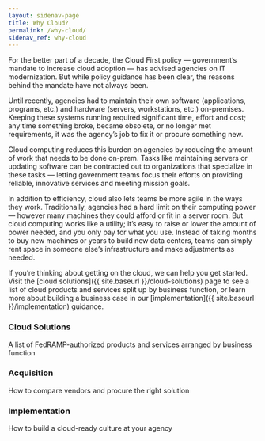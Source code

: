```yaml
---
layout: sidenav-page
title: Why Cloud?
permalink: /why-cloud/
sidenav_ref: why-cloud
---
```


For the better part of a decade, the Cloud First policy — government’s mandate to increase cloud adoption — has advised agencies on IT modernization. But while policy guidance has been clear, the reasons behind the mandate have not always been. 

Until recently, agencies had to maintain their own software (applications, programs, etc.) and hardware (servers, workstations, etc.) on-premises. Keeping these systems running required significant time, effort and cost; any time something broke, became obsolete, or no longer met requirements, it was the agency’s job to fix it or procure something new. 

Cloud computing reduces this burden on agencies by reducing the amount of work that needs to be done on-prem. Tasks like maintaining servers or updating software can be contracted out to organizations that specialize in these tasks — letting government teams focus their efforts on providing reliable, innovative services and meeting mission goals.

In addition to efficiency, cloud also lets teams be more agile in the ways they work. Traditionally, agencies had a hard limit on their computing power — however many machines they could afford or fit in a server room. But cloud computing works like a utility; it’s easy to raise or lower the amount of power needed, and you only pay for what you use. Instead of taking months to buy new machines or years to build new data centers, teams can simply rent space in someone else’s infrastructure and make adjustments as needed. 

If you’re thinking about getting on the cloud, we can help you get started. Visit the [cloud solutions]({{ site.baseurl }}/cloud-solutions) page to see a list of cloud products and services split up by business function, or learn more about building a business case in our [implementation]({{ site.baseurl }}/implementation) guidance.

<div class="project-container">
<div class="usa-grid">
    <article class="card usa-width-one-third">
      <a class="card-link" href="{{ site.baseurl }}/cloud-solutions" aria-hidden="true" tabindex="-1"></a>
      <div class="card-image"
        style="background-image: url(
        {% if project.image_thumbnail %}
          {{ project.image_thumbnail | prepend: site.baseurl }}
        {% else %}
          {{ project.image | prepend: site.baseurl }}
        {% endif %}
        );">
      </div>
      <div class="card-banner">
        <h3 class="card-description">
          <span>Cloud Solutions</span>
        </h3>
        <p class="card-summary">A list of FedRAMP-authorized products and services arranged by business function</p>
      </div>
    </article>
    <article class="card usa-width-one-third">
      <a class="card-link" href="{{ site.baseurl }}/acquisition" aria-hidden="true" tabindex="-1"></a>
      <div class="card-image"
        style="background-image: url(
        {% if project.image_thumbnail %}
          {{ project.image_thumbnail | prepend: site.baseurl }}
        {% else %}
          {{ project.image | prepend: site.baseurl }}
        {% endif %}
        );">
      </div>
      <div class="card-banner">
        <h3 class="card-description">
          <span>Acquisition</span>
        </h3>
        <p class="card-summary">How to compare vendors and procure the right solution</p>
      </div>
    </article>
    <article class="card usa-width-one-third">
      <a class="card-link" href="{{ site.baseurl }}/implementation" aria-hidden="true" tabindex="-1"></a>
      <div class="card-image"
        style="background-image: url(
        {% if project.image_thumbnail %}
          {{ project.image_thumbnail | prepend: site.baseurl }}
        {% else %}
          {{ project.image | prepend: site.baseurl }}
        {% endif %}
        );">
      </div>
      <div class="card-banner">
        <h3 class="card-description">
          <span>Implementation</span>
        </h3>
        <p class="card-summary">How to build a cloud-ready culture at your agency</p>
      </div>
    </article>
  </div>
</div>

